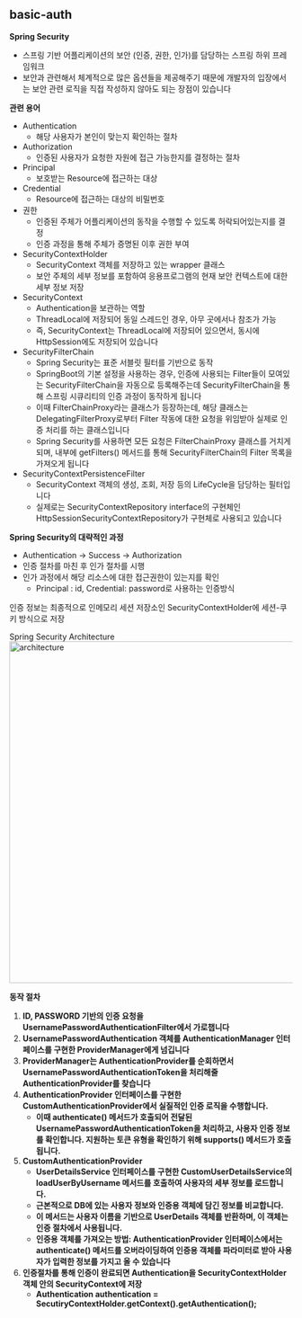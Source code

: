 ## basic-auth 

**Spring Security**

- 스프링 기반 어플리케이션의 보안 (인증, 권한, 인가)를 담당하는 스프링 하위 프레임워크
- 보안과 관련해서 체계적으로 많은 옵션들을 제공해주기 때문에 개발자의 입장에서는 보안 관련 로직을 직접 작성하지 않아도 되는 장점이 있습니다

**관련 용어**

- Authentication
    - 해당 사용자가 본인이 맞는지 확인하는 절차
- Authorization
    - 인증된 사용자가 요청한 자원에 접근 가능한지를 결정하는 절차
- Principal
    - 보호받는 Resource에 접근하는 대상
- Credential
    - Resource에 접근하는 대상의 비밀번호
- 권한
    - 인증된 주체가 어플리케이션의 동작을 수행할 수 있도록 허락되어있는지를 결정
    - 인증 과정을 통해 주체가 증명된 이후 권한 부여
- SecurityContextHolder
    - SecurityContext 객체를 저장하고 있는 wrapper 클래스
    - 보안 주체의 세부 정보를 포함하여 응용프로그램의 현재 보안 컨텍스트에 대한 세부 정보 저장
- SecurityContext
    - Authentication을 보관하는 역할
    - ThreadLocal에 저장되어 동일 스레드인 경우, 아무 곳에서나 참조가 가능
    - 즉, SecurityContext는 ThreadLocal에 저장되어 있으면서, 동시에 HttpSession에도 저장되어 있습니다
- SecurityFilterChain
    - Spring Security는 표준 서블릿 필터를 기반으로 동작
    - SpringBoot의 기본 설정을 사용하는 경우, 인증에 사용되는 Filter들이 모여있는 SecurityFilterChain을 자동으로 등록해주는데 SecurityFilterChain을 통해 스프링 시큐리티의 인증 과정이 동작하게 됩니다
    - 이때 FilterChainProxy라는 클래스가 등장하는데, 해당 클래스는 DelegatingFilterProxy로부터 Filter 작동에 대한 요청을 위임받아 실제로 인증 처리를 하는 클래스입니다
    - Spring Security를 사용하면 모든 요청은 FilterChainProxy 클래스를 거치게 되며, 내부에 getFilters() 메서드를 통해 SecurityFilterChain의 Filter 목록을 가져오게 됩니다
- SecurityContextPersistenceFilter
    - SecurityContext 객체의 생성, 조회, 저장 등의 LifeCycle을 담당하는 필터입니다
    - 실제로는 SecurityContextRepository interface의 구현체인 HttpSessionSecurityContextRepository가 구현체로 사용되고 있습니다

**Spring Security의 대략적인 과정**

- Authentication → Success → Authorization
- 인증 절차를 마친 후 인가 절차를 시행
- 인가 과정에서 해당 리소스에 대한 접근권한이 있는지를 확인
    - Principal : id, Credential: password로 사용하는 인증방식

인증 정보는 최종적으로 인메모리 세션 저장소인 SecurityContextHolder에 세션-쿠키 방식으로 저장

Spring Security Architecture
<img width="608" alt="architecture" src="https://github.com/user-attachments/assets/e9dd6c6c-dfb8-4826-8606-2b6812fb2342">

**동작 절차**

1. **ID, PASSWORD 기반의 인증 요청을 UsernamePasswordAuthenticationFilter에서 가로챕니다**
2. **UsernamePasswordAuthentication 객체를 AuthenticationManager 인터페이스를 구현한 ProviderManager에게 넘깁니다**
3. **ProviderManager는 AuthenticationProvider를 순회하면서 UsernamePasswordAuthenticationToken을 처리해줄 AuthenticationProvider를 찾습니다**
4. **AuthenticationProvider 인터페이스를 구현한 CustomAuthenticationProvider에서 실질적인 인증 로직을 수행합니다.**
    - **이때 authenticate() 메서드가 호출되어 전달된 UsernamePasswordAuthenticationToken을 처리하고, 사용자 인증 정보를 확인합니다. 지원하는 토큰 유형을 확인하기 위해 supports() 메서드가 호출됩니다.**
5. **CustomAuthenticationProvider**
    - **UserDetailsService 인터페이스를 구현한 CustomUserDetailsService의 loadUserByUsername 메서드를 호출하여 사용자의 세부 정보를 로드합니다.**
    - **근본적으로 DB에 있는 사용자 정보와 인증용 객체에 담긴 정보를 비교합니다.**
    - **이 메서드는 사용자 이름을 기반으로 UserDetails 객체를 반환하며, 이 객체는 인증 절차에서 사용됩니다.**
    - **인증용 객체를 가져오는 방법: AuthenticationProvider 인터페이스에서는 authenticate() 메서드를 오버라이딩하여 인증용 객체를 파라미터로 받아 사용자가 입력한 정보를 가지고 올 수 있습니다**
6. **인증절차를 통해 인증이 완료되면 Authentication을 SecurityContextHolder 객체 안의 SecurityContext에 저장**
    - **Authentication authentication = SecutiryContextHolder.getContext().getAuthentication();**